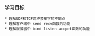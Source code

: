 ### 学习目标

    * 理解UDP和TCP两种套接字的不同点
    * 理解客户端中 send recv函数的功能
    * 理解服务器中 bind listen accpet函数的功能
    